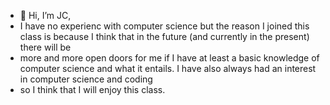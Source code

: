 - 👋 Hi, I’m JC,
- I have no experienc with computer science but the reason I joined this class is because I think that in the future (and currently in the present) there will be
- more and more open doors for me if I have at least a basic knowledge of computer science and what it entails. I have also always had an interest in computer science and coding
- so I think that I will enjoy this class.
